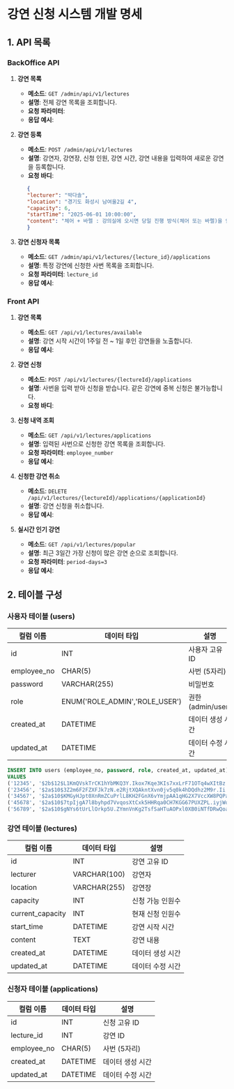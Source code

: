 # 강연 신청 시스템 개발 명세

## 1. API 목록

### BackOffice API
1. **강연 목록**  
   - **메소드**: `GET /admin/api/v1/lectures`  
   - **설명**: 전체 강연 목록을 조회합니다.
   - **요청 파라미터**:   
   - **응답 예시**:

2. **강연 등록**  
   - **메소드**: `POST /admin/api/v1/lectures`  
   - **설명**: 강연자, 강연장, 신청 인원, 강연 시간, 강연 내용을 입력하여 새로운 강연을 등록합니다.
   - **요청 바디**:
    ```json 
       {
       "lecturer": "박다솔",
       "location": "경기도 화성시 남여울2길 4",
       "capacity": 6,
       "startTime": "2025-06-01 10:00:00",
       "content": "체어 + 바렐 : 강의실에 오시면 당일 진행 방식(체어 또는 바렐)을 안내해 드립니다."
       }
     ```

3. **강연 신청자 목록**  
   - **메소드**: `GET /admin/api/v1/lectures/{lecture_id}/applications`  
   - **설명**: 특정 강연에 신청한 사번 목록을 조회합니다.
   - **요청 파라미터**: `lecture_id`  
   - **응답 예시**:

### Front API
1. **강연 목록**  
   - **메소드**: `GET /api/v1/lectures/available`  
   - **설명**: 강연 시작 시간이 1주일 전 ~ 1일 후인 강연들을 노출합니다.
   - **응답 예시**:

2. **강연 신청**  
   - **메소드**: `POST /api/v1/lectures/{lectureId}/applications`  
   - **설명**: 사번을 입력 받아 신청을 받습니다. 같은 강연에 중복 신청은 불가능합니다.
   - **요청 바디**:

3. **신청 내역 조회**  
   - **메소드**: `GET /api/v1/lectures/applications`  
   - **설명**: 입력된 사번으로 신청한 강연 목록을 조회합니다.
   - **요청 파라미터**: `employee_number`  
   - **응답 예시**:
    

4. **신청한 강연 취소**  
   - **메소드**: `DELETE /api/v1/lectures/{lectureId}/applications/{applicationId}`  
   - **설명**: 강연 신청을 취소합니다.
   - **응답 예시**:

5. **실시간 인기 강연**  
   - **메소드**: `GET /api/v1/lectures/popular`  
   - **설명**: 최근 3일간 가장 신청이 많은 강연 순으로 조회합니다.
   - **요청 파라미터**: `period-days=3`
   - **응답 예시**:


## 2. 테이블 구성

### 사용자 테이블 (users)
| 컬럼 이름       | 데이터 타입                         | 설명            |
|----------------|--------------------------------|-----------------|
| id             | INT                            | 사용자 고유 ID   |
| employee_no    | CHAR(5)                        | 사번 (5자리)     |
| password       | VARCHAR(255)                   | 비밀번호         |
| role           | ENUM('ROLE_ADMIN','ROLE_USER') | 권한 (admin/user) |
| created_at     | DATETIME                       | 데이터 생성 시간   |
| updated_at     | DATETIME                       | 데이터 수정 시간   |

```sql
INSERT INTO users (employee_no, password, role, created_at, updated_at)
VALUES
('12345', '$2b$12$L1KmQVskTrCK1hYbMKQ3Y.Ikox7Kqe3KIs7xxLrF71OTq4wXItBz.', 'ROLE_ADMIN', NOW(), NOW()),
('23456', '$2a$10$3Z2m6F2FZXFJk7zN.e2RjtXQAkntXvn0jv5q0k4hDQdhz2M9r.Ii.', 'ROLE_USER', NOW(), NOW()),
('34567', '$2a$10$KMGyHJpt0XnRmZCuPrlL8KH2FGnX6vYmjpAA1qHG2X7VccXW8PQPa', 'ROLE_USER', NOW(), NOW()),
('45678', '$2a$10$7tpIjgA7l8byhpd7VvqosXtCxk5HHRqa0CH7KGG67PUXZPL.iyjWq', 'ROLE_ADMIN', NOW(), NOW()),
('56789', '$2a$10$gNYs6tUrLlOrkp5U.ZYmnVnKg2TsfSaHTuAOPxl0XB0iNTfDRwQoa', 'ROLE_USER', NOW(), NOW());
```

### 강연 테이블 (lectures)
| 컬럼 이름       | 데이터 타입   | 설명              |
|----------------|--------------|-------------------|
| id             | INT          | 강연 고유 ID       |
| lecturer       | VARCHAR(100) | 강연자             |
| location       | VARCHAR(255) | 강연장             |
| capacity       | INT          | 신청 가능 인원수   |
| current_capacity | INT        | 현재 신청 인원수   |
| start_time     | DATETIME     | 강연 시작 시간     |
| content        | TEXT         | 강연 내용          |
| created_at     | DATETIME     | 데이터 생성 시간   |
| updated_at     | DATETIME     | 데이터 수정 시간   |

### 신청자 테이블 (applications)
| 컬럼 이름       | 데이터 타입   | 설명              |
|----------------|--------------|-------------------|
| id             | INT          | 신청 고유 ID       |
| lecture_id     | INT          | 강연 ID            |
| employee_no    | CHAR(5)      | 사번 (5자리)       |
| created_at     | DATETIME     | 데이터 생성 시간   |
| updated_at     | DATETIME     | 데이터 수정 시간   |

